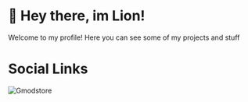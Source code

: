 # 👋 Hey there, im Lion!
Welcome to my profile! Here you can see some of my projects and stuff

# Social Links
![Gmodstore](https://www.gmodstore.com/users/lion)
